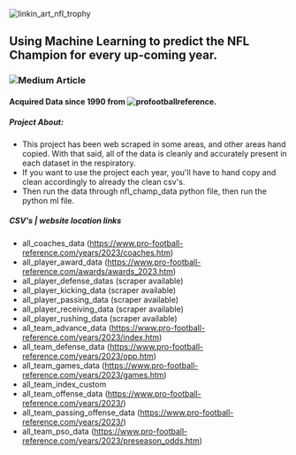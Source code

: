 ![linkin_art_nfl_trophy](https://github.com/allenjake440/NFL_Champion/assets/134075534/0657811b-27c3-4064-aef3-ea8c8de335ef)

## Using Machine Learning to predict the NFL Champion for every up-coming year.

### ![Medium Article](https://allenjake440.medium.com/predicting-the-nfl-champion-with-machine-learning-7c6eede5a4d2)

#### Acquired Data since 1990 from ![profootballreference](https://www.pro-football-reference.com/).

##### Project About:
- This project has been web scraped in some areas, and other areas hand copied. With that said, all of the data is cleanly and accurately present in each dataset in the respiratory.
- If you want to use the project each year, you'll have to hand copy and clean accordingly to already the clean csv's.
- Then run the data through nfl_champ_data python file, then run the python ml file.

##### CSV's | website location links
- all_coaches_data (https://www.pro-football-reference.com/years/2023/coaches.htm)
- all_player_award_data (https://www.pro-football-reference.com/awards/awards_2023.htm)
- all_player_defense_datas (scraper available)
- all_player_kicking_data (scraper available)
- all_player_passing_data (scraper available)
- all_player_receiving_data (scraper available)
- all_player_rushing_data (scraper available)
- all_team_advance_data (https://www.pro-football-reference.com/years/2023/index.htm)
- all_team_defense_data (https://www.pro-football-reference.com/years/2023/opp.htm)
- all_team_games_data (https://www.pro-football-reference.com/years/2023/games.htm)
- all_team_index_custom
- all_team_offense_data (https://www.pro-football-reference.com/years/2023/)
- all_team_passing_offense_data (https://www.pro-football-reference.com/years/2023/)
- all_team_pso_data (https://www.pro-football-reference.com/years/2023/preseason_odds.htm)



